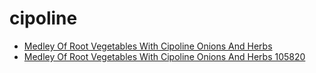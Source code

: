 # cipoline

 * [Medley Of Root Vegetables With Cipoline Onions And Herbs](../../index/m/medley-of-root-vegetables-with-cipoline-onions-and-herbs-105820.json)
 * [Medley Of Root Vegetables With Cipoline Onions And Herbs 105820](../../index/m/medley-of-root-vegetables-with-cipoline-onions-and-herbs-105820.json)
